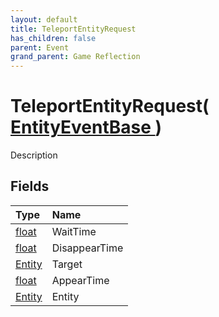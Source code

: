 ```yaml
---
layout: default
title: TeleportEntityRequest
has_children: false
parent: Event
grand_parent: Game Reflection
---
```

# TeleportEntityRequest( [ EntityEventBase ](/docs/game-reflection/events/entity_event_base) )
Description 

## Fields

| Type | Name |
|:-------------|:--------------|
| [float](/docs/game-reflection/components/float) | WaitTime |
| [float](/docs/game-reflection/components/float) | DisappearTime |
| [Entity](/docs/game-reflection/classes/entity) | Target |
| [float](/docs/game-reflection/components/float) | AppearTime |
| [Entity](/docs/game-reflection/classes/entity) | Entity |

